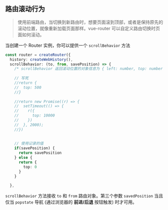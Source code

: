 ## 路由滚动行为

> 使用前端路由，当切换到新路由时，想要页面滚到顶部，或者是保持原先的滚动位置，就像重新加载页面那样。vue-router 可以自定义路由切换时页面如何滚动。

当创建一个 Router 实例，你可以提供一个 `scrollBehavior` 方法

```ts
const router = createRouter({
  history: createWebHistory(),
  scrollBehavior: (to, from, savePosition) => {
    /* scrollBehavior 返回滚动位置的对象信息为 { left: number, top: number } */
    
    // 写死
    //return {
    //  top: 500
    //}
    
    //return new Promise((r) => {
    //  setTimeout(() => {
    //    r({
    //      top: 10000
    //    })
    //  }, 2000);
    //})
    
    
    // 使用记录的值
    if(savePosition) {
      return savePosition
    } else {
      return {
        top: 0
      }
    }
    
  },
```

`scrollBehavior` 方法接收 `to` 和 `from` 路由对象。第三个参数 `savedPosition` 当且仅当 `popstate` 导航 (通过浏览器的 **前进/后退** 按钮触发) 时才可用。





